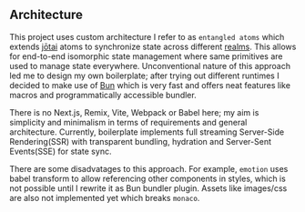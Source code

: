 ## Architecture

This project uses custom architecture I refer to as `entangled atoms` which extends [jōtai](https://jotai.org/) atoms to synchronize state across different [realms](https://262.ecma-international.org/#realm). This allows for end-to-end isomorphic state management where same primitives are used to manage state everywhere. Unconventional nature of this approach led me to design my own boilerplate; after trying out different runtimes I decided to make use of [Bun](https://bun.sh/) which is very fast and offers neat features like macros and programmatically accessible bundler.

There is no Next.js, Remix, Vite, Webpack or Babel here; my aim is simplicity and minimalism in terms of requirements and general architecture. Currently, boilerplate implements full streaming Server-Side Rendering(SSR) with transparent bundling, hydration and Server-Sent Events(SSE) for state sync.

There are some disadvatages to this approach. For example, `emotion` uses babel transform to allow referencing other components in styles, which is not possible until I rewrite it as Bun bundler plugin. Assets like images/css are also not implemented yet which breaks `monaco`.